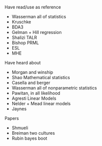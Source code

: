 Have read/use as reference
- Wasserman all of statistics
- Kruschke
- BDA3
- Gelman + Hill regression
- Shalizi TALR
- Bishop PRML
- ESL
- MHE

Have heard about
- Morgan and winship
- Shao Mathematical statistics
- Casella and berger
- Wasserman all of nonparametric statistics
- Pawitan, in all likelihood
- Agresti Linear Models
- Nelder + Mead linear models
- Jaynes

Papers
- Shmueli
- Breiman two cultures
- Rubin bayes boot
